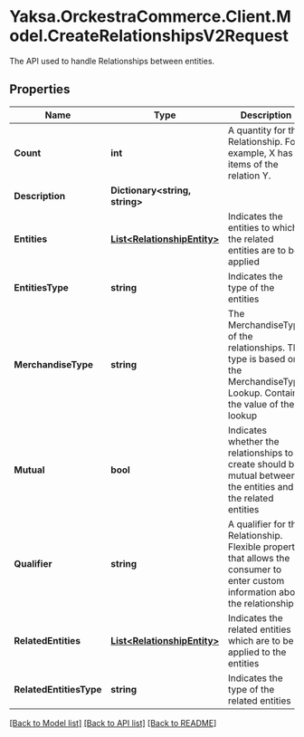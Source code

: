# Yaksa.OrckestraCommerce.Client.Model.CreateRelationshipsV2Request
The API used to handle Relationships between entities.

## Properties

Name | Type | Description | Notes
------------ | ------------- | ------------- | -------------
**Count** | **int** | A quantity for the Relationship. For example, X has 7 items of the relation Y. | [optional] 
**Description** | **Dictionary&lt;string, string&gt;** |  | [optional] 
**Entities** | [**List&lt;RelationshipEntity&gt;**](RelationshipEntity.md) | Indicates the entities to which the related entities are to be applied | [optional] 
**EntitiesType** | **string** | Indicates the type of the entities | [optional] 
**MerchandiseType** | **string** | The MerchandiseType of the relationships. The type is based on the MerchandiseType Lookup. Contains the value of the lookup | [optional] 
**Mutual** | **bool** | Indicates whether the relationships to create should be mutual between the entities and the related entities | [optional] 
**Qualifier** | **string** | A qualifier for the Relationship. Flexible property that allows the consumer to enter custom information about the relationship | [optional] 
**RelatedEntities** | [**List&lt;RelationshipEntity&gt;**](RelationshipEntity.md) | Indicates the related entities which are to be applied to the entities | [optional] 
**RelatedEntitiesType** | **string** | Indicates the type of the related entities | [optional] 

[[Back to Model list]](../README.md#documentation-for-models) [[Back to API list]](../README.md#documentation-for-api-endpoints) [[Back to README]](../README.md)

